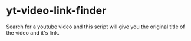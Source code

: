 # yt-video-link-finder
Search for a youtube video and this script will give you the original title of the video and it's link.
